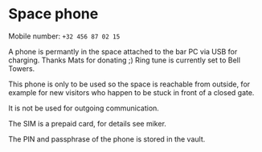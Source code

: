 # Space phone
Mobile number: `+32 456 87 02 15`

A phone is permantly in the space attached to the bar PC via USB for charging. Thanks Mats for donating ;)
Ring tune is currently set to Bell Towers.

This phone is only to be used so the space is reachable from outside, for example for new visitors who happen to be stuck in front of a closed gate.

It is not be used for outgoing communication.

The SIM is a prepaid card, for details see miker.

The PIN and passphrase of the phone is stored in the vault. 
